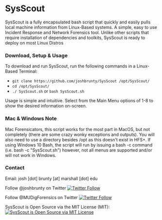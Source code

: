# SysScout
SysScout is a fully encapsulated bash script that quickly and easily pulls local machine information from Linux-Based systems.  A simple, easy to use Incident Response and Network Forensics tool.  Unlike other scripts that require installation of dependencies and toolkits, SysScout is ready to deploy on most Linux Distros

### Download, Setup & Usage
  To download and run SysScout, run the following commands in a Linux-Based Terminal:
* ```git clone https://github.com/joshbrunty/SysScout /opt/SysScout/```
* ```cd /opt/SysScout/```
* ```./ SysScout.sh``` or ```bash SysScout.sh```

Usage is simple and intuitive.  Select from the Main Menu options of 1-8 to show the desired information on-screen.
  
### Mac & Windows Note
Mac Forensicators, this script works for the most part in MacOS, but not completely (there are some crazy wonky exceptions and outputs).  You will also need to use a directory besides /opt as this doesn't exist in HFS+. If using Windows 10 Bash, the script will run by issuing a bash -c command (i.e. bash -c "SysScout.sh") however, not all menus are supported and/or will not work in Windows.

### Contact
Email: josh [dot] brunty [at] marshall [dot] edu

Follow @joshbrunty on Twitter [![Twitter Follow](https://img.shields.io/twitter/follow/shields_io.svg?style=social&label=Follow&maxAge=25920)](https://twitter.com/joshbrunty) 

Follow @MUDigForensics on Twitter [![Twitter Follow](https://img.shields.io/twitter/follow/shields_io.svg?style=social&label=Follow&maxAge=25920)](https://twitter.com/MUDigForensics) 

SysScout is Open Source via the MIT License (MIT): <a href="https://opensource.org/licenses/MIT" rel="nofollow">
    <img src="https://img.shields.io/badge/license-MIT-blue.svg" alt="SysScout is Open Source via MIT License">
</a>
